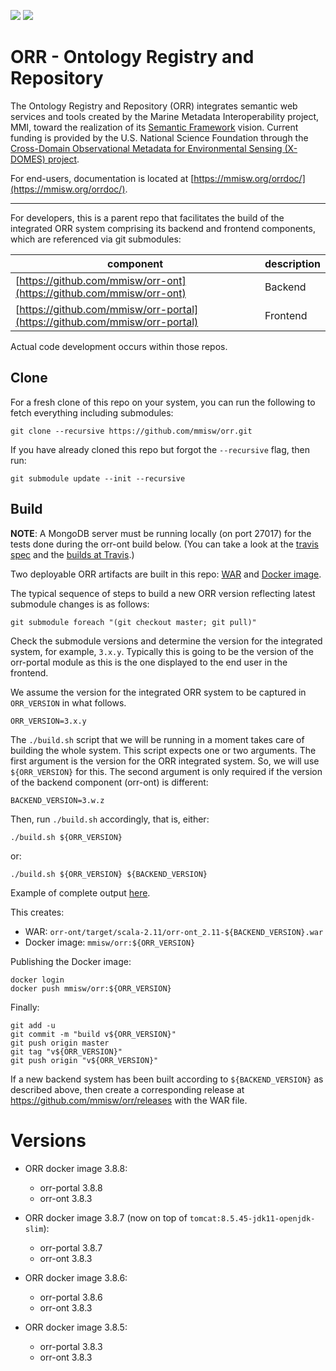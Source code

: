 [![](https://img.shields.io/docker/cloud/build/mmisw/orr)](https://hub.docker.com/r/mmisw/orr)
[![](https://img.shields.io/docker/cloud/automated/mmisw/orr)](https://hub.docker.com/r/mmisw/orr)

# ORR - Ontology Registry and Repository

The Ontology Registry and Repository (ORR) integrates semantic web services and tools
created by the Marine Metadata Interoperability project, MMI, toward the realization
of its [Semantic Framework](https://marinemetadata.org/semanticframework) vision.
Current funding is provided by the U.S. National Science Foundation through the
[Cross-Domain Observational Metadata for Environmental Sensing (X-DOMES) project](
https://www.earthcube.org/group/x-domes).

For end-users, documentation is located at
[https://mmisw.org/orrdoc/](https://mmisw.org/orrdoc/).

----

For developers, this is a parent repo that facilitates the build of the
integrated ORR system comprising its backend and frontend components,
which are referenced via git submodules:

| component | description |
|-----------|-------------|
| [https://github.com/mmisw/orr-ont](https://github.com/mmisw/orr-ont)       | Backend |
| [https://github.com/mmisw/orr-portal](https://github.com/mmisw/orr-portal) | Frontend |

Actual code development occurs within those repos.

## Clone

For a fresh clone of this repo on your system, you can run the following
to fetch everything including submodules:

```
git clone --recursive https://github.com/mmisw/orr.git
```

If you have already cloned this repo but forgot the `--recursive` flag,
then run:

```
git submodule update --init --recursive
```

## Build

**NOTE**: A MongoDB server must be running locally (on port 27017)
for the tests done during the orr-ont build below.
(You can take a look at the [travis spec](https://github.com/mmisw/orr-ont/blob/master/.travis.yml)
and the [builds at Travis](https://travis-ci.org/mmisw/orr-ont).)

Two deployable ORR artifacts are built in this repo:
[WAR](https://github.com/mmisw/orr/releases)
and
[Docker image](https://cloud.docker.com/u/mmisw/repository/docker/mmisw/orr).

The typical sequence of steps to build a new ORR version reflecting
latest submodule changes is as follows:

```
git submodule foreach "(git checkout master; git pull)"
```

Check the submodule versions and determine the version for the integrated system,
for example, `3.x.y`.  Typically this is going to be the version of the
orr-portal module as this is the one displayed to the end user in the frontend.

We assume the version for the integrated ORR system to be captured in
`ORR_VERSION` in what follows.

```
ORR_VERSION=3.x.y
```

The `./build.sh` script that we will be running in a moment takes care of
building the whole system. This script expects one or two arguments.
The first argument is the version for the ORR integrated system.
So, we will use `${ORR_VERSION}` for this.
The second argument is only required if the version of the backend
component (orr-ont) is different:

```
BACKEND_VERSION=3.w.z
```

Then, run `./build.sh` accordingly, that is, either:

```
./build.sh ${ORR_VERSION}
```

or:

```
./build.sh ${ORR_VERSION} ${BACKEND_VERSION}
```

Example of complete output
[here](https://gist.github.com/carueda/980020ffa0662a11a3a129b8a1274a2f).

This creates:
- WAR:          `orr-ont/target/scala-2.11/orr-ont_2.11-${BACKEND_VERSION}.war`
- Docker image: `mmisw/orr:${ORR_VERSION}`

Publishing the Docker image:

```
docker login
docker push mmisw/orr:${ORR_VERSION}
```

Finally:

```
git add -u
git commit -m "build v${ORR_VERSION}"
git push origin master
git tag "v${ORR_VERSION}"
git push origin "v${ORR_VERSION}"
```

If a new backend system has been built according to `${BACKEND_VERSION}`
as described above, then create a corresponding release at
https://github.com/mmisw/orr/releases with the WAR file.

# Versions

- ORR docker image 3.8.8:
    - orr-portal 3.8.8
    - orr-ont 3.8.3

- ORR docker image 3.8.7 (now on top of `tomcat:8.5.45-jdk11-openjdk-slim`):
    - orr-portal 3.8.7
    - orr-ont 3.8.3

- ORR docker image 3.8.6:
    - orr-portal 3.8.6
    - orr-ont 3.8.3

- ORR docker image 3.8.5:
    - orr-portal 3.8.3
    - orr-ont 3.8.3
